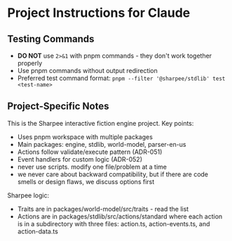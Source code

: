 # Project Instructions for Claude

## Testing Commands

- **DO NOT** use `2>&1` with pnpm commands - they don't work together properly
- Use pnpm commands without output redirection
- Preferred test command format: `pnpm --filter '@sharpee/stdlib' test <test-name>`

## Project-Specific Notes

This is the Sharpee interactive fiction engine project. Key points:
- Uses pnpm workspace with multiple packages
- Main packages: engine, stdlib, world-model, parser-en-us
- Actions follow validate/execute pattern (ADR-051)
- Event handlers for custom logic (ADR-052)
- never use scripts. modify one file/problem at a time
- we never care about backward compatibility, but if there are code smells or design flaws, we discuss options first

Sharpee logic:
- Traits are in packages/world-model/src/traits - read the list
- Actions are in packages/stdlib/src/actions/standard where each action is in a subdirectory with three files: action.ts, action-events.ts, and action-data.ts
